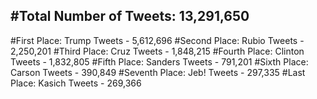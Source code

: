 #Total Number of Tweets: 13,291,650 
---
#First Place: Trump Tweets - 5,612,696
#Second Place: Rubio Tweets - 2,250,201
#Third Place: Cruz Tweets - 1,848,215
#Fourth Place: Clinton Tweets - 1,832,805
#Fifth Place: Sanders Tweets - 791,201
#Sixth Place: Carson Tweets - 390,849
#Seventh Place: Jeb! Tweets - 297,335
#Last Place: Kasich Tweets - 269,366
